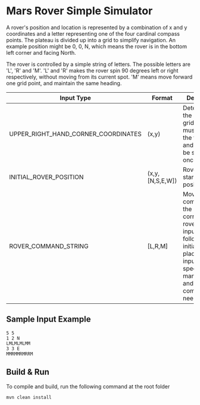 Mars Rover Simple Simulator
==============

A rover's position and location is represented by a combination of x and y coordinates and a letter representing one of
the four cardinal compass points. The plateau is divided up into a grid to simplify navigation. An example position 
might be 0, 0, N, which means the rover is in the bottom left corner and facing North.
 
The rover is controlled by a simple string of letters. 
The possible letters are 'L', 'R' and 'M'. 'L' and 'R' makes the rover spin 90 degrees left or right respectively, 
without moving from its current spot. 'M' means move forward one grid point, and maintain the same heading.
    
Input Type | Format | Description |
--- | --- | --- |
UPPER_RIGHT_HAND_CORNER_COORDINATES | (x,y) | Determines the size of the grid. This must be on the first line and can only be specified once |
INITIAL_ROVER_POSITION | (x,y,[N,S,E,W]) | Rover's starting position |
ROVER_COMMAND_STRING | [L,R,M] | Movement commands for the corresponding rover. This input has to follow a rover initial placement input. One can specify as many rovers and rover commands as needed|

Sample Input Example
---
    5 5
    1 2 N
    LMLMLMLMM
    3 3 E
    MMRMMRMRRM
        
Build & Run
---
To compile and build, run the following command at the root folder

    mvn clean install
